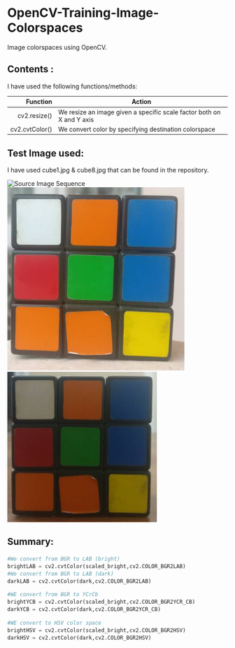 # OpenCV-Training-Image-Colorspaces

Image colorspaces using OpenCV.
## Contents :
I have used the following functions/methods:

| Function        |Action                                                                        |
|----------------:|------------------------------------------------------------------------------|
|cv2.resize()     |We resize an image given a specific scale factor both on X and Y axis         |
|cv2.cvtColor()   |We convert color by specifying destination colorspace                         |

## Test Image used: 
I have used cube1.jpg & cube8.jpg that can be found in the repository.


![Source Image Sequence](https://learnopencv.com/wp-content/uploads/2017/05/components-bgr.png)
![Source Image Sequence](cube1.jpg)
![Source Image Sequence](cube8.jpg)
## Summary:

```python
#We convert from BGR to LAB (bright)
brightLAB = cv2.cvtColor(scaled_bright,cv2.COLOR_BGR2LAB)
#We convert from BGR to LAB (dark)
darkLAB = cv2.cvtColor(dark,cv2.COLOR_BGR2LAB)
```
```python
#WE convert from BGR to YCrCb
brightYCB = cv2.cvtColor(scaled_bright,cv2.COLOR_BGR2YCR_CB)
darkYCB = cv2.cvtColor(dark,cv2.COLOR_BGR2YCR_CB)
```
```python
#WE convert to HSV color space
brightHSV = cv2.cvtColor(scaled_bright,cv2.COLOR_BGR2HSV)
darkHSV = cv2.cvtColor(dark,cv2.COLOR_BGR2HSV)
```

